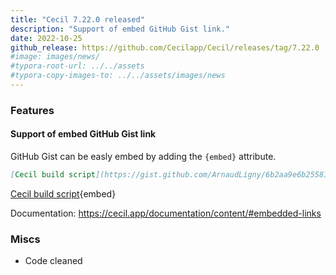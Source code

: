```yaml
---
title: "Cecil 7.22.0 released"
description: "Support of embed GitHub Gist link."
date: 2022-10-25
github_release: https://github.com/Cecilapp/Cecil/releases/tag/7.22.0
#image: images/news/
#typora-root-url: ../../assets
#typora-copy-images-to: ../../assets/images/news
---
```


### Features

#### Support of embed GitHub Gist link

GitHub Gist can be easly embed by adding the `{embed}` attribute.

```markdown
[Cecil build script](https://gist.github.com/ArnaudLigny/6b2aa9e6b25581c96435e9296efe0c0e){embed}
```

[Cecil build script](https://gist.github.com/ArnaudLigny/6b2aa9e6b25581c96435e9296efe0c0e){embed}

Documentation: <https://cecil.app/documentation/content/#embedded-links>

### Miscs

- Code cleaned
